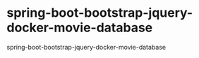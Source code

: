 # spring-boot-bootstrap-jquery-docker-movie-database
spring-boot-bootstrap-jquery-docker-movie-database
